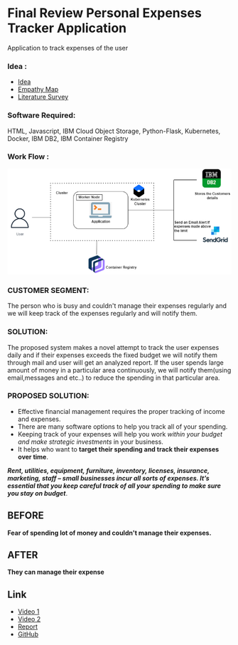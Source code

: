 # Final Review Personal Expenses Tracker Application
Application to track expenses of the user

### Idea :
- [Idea](../Ideation%20phase/Ideation.docx)
- [Empathy Map](../Ideation%20phase/Empathy%20Map.jpg)
- [Literature Survey](../Ideation%20phase/literature%20survey%20PET.docx)

### Software Required:
  HTML,
  Javascript,
  IBM Cloud Object Storage,
  Python-Flask,
  Kubernetes,
  Docker,
  IBM DB2,
  IBM Container Registry

### Work Flow : 
![Work flow](/Work_Flow_chart.png)

### CUSTOMER SEGMENT:
 The person who is busy and couldn't manage their expenses regularly and we will keep track of the expenses regularly and will notify them.
 
### SOLUTION:
  The proposed system makes a novel attempt to track the user expenses daily and if their expenses exceeds the fixed budget we will notify them through mail and user will get an analyzed report. If the user spends large amount of money in a particular area continuously, we will notify them(using email,messages and etc..) to reduce the spending in that particular area.
  
### PROPOSED SOLUTION:
- Effective financial management requires the proper tracking of income and expenses. 
- There are many software options to help you track all of your spending.  
- Keeping track of your expenses will help you work _within your budget and make strategic investments_ in your business. 
- It helps who want to __target their spending and track their expenses over time__. 
    
 ***Rent, utilities, equipment, furniture, inventory, licenses, insurance, marketing, staff – small businesses incur all sorts of expenses. It’s essential that you keep careful track of all your spending to make sure you stay on budget***.

## BEFORE

**Fear of spending lot of money and couldn't manage their expenses.**

## AFTER

**They can manage their expense**

## Link

- [Video 1](https://youtu.be/vT7V5dnK8z0)
- [Video 2](https://youtu.be/9ZNP91P6TBY)
- [Report ](Report%20PET.pdf)
- [GitHub ](https://github.com/karthiaravinth/IBM-Project-51228-1660976272)
